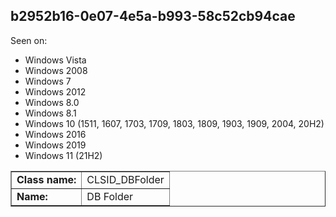 ## b2952b16-0e07-4e5a-b993-58c52cb94cae

Seen on:
* Windows Vista
* Windows 2008
* Windows 7
* Windows 2012
* Windows 8.0
* Windows 8.1
* Windows 10 (1511, 1607, 1703, 1709, 1803, 1809, 1903, 1909, 2004, 20H2)
* Windows 2016
* Windows 2019
* Windows 11 (21H2)

<table border="1" class="docutils">
  <tbody>
    <tr>
      <td><b>Class name:</b></td>
      <td>CLSID_DBFolder</td>
    </tr>
    <tr>
      <td><b>Name:</b></td>
      <td>DB Folder</td>
    </tr>
  </tbody>
</table>

